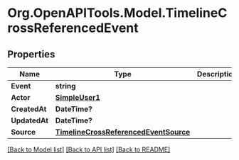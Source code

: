 # Org.OpenAPITools.Model.TimelineCrossReferencedEvent

## Properties

Name | Type | Description | Notes
------------ | ------------- | ------------- | -------------
**Event** | **string** |  | 
**Actor** | [**SimpleUser1**](SimpleUser1.md) |  | [optional] 
**CreatedAt** | **DateTime?** |  | 
**UpdatedAt** | **DateTime?** |  | 
**Source** | [**TimelineCrossReferencedEventSource**](TimelineCrossReferencedEventSource.md) |  | 

[[Back to Model list]](../README.md#documentation-for-models) [[Back to API list]](../README.md#documentation-for-api-endpoints) [[Back to README]](../README.md)

